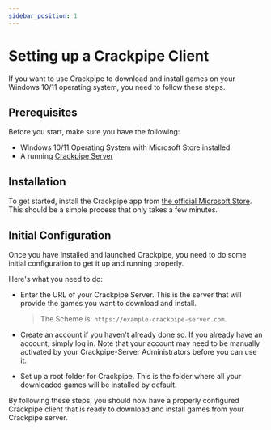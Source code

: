 ```yaml
---
sidebar_position: 1
---
```


# Setting up a Crackpipe Client

If you want to use Crackpipe to download and install games on your Windows 10/11 operating system, you need to follow these steps.

## Prerequisites

Before you start, make sure you have the following:

- Windows 10/11 Operating System with Microsoft Store installed
- A running [Crackpipe Server](https://github.com/Phalcode/crackpipe-backend)

## Installation

To get started, install the Crackpipe app from [the official Microsoft Store](https://www.microsoft.com/en-us/p/crackpipe/9pmjlf08x8p0). This should be a simple process that only takes a few minutes.

## Initial Configuration

Once you have installed and launched Crackpipe, you need to do some initial configuration to get it up and running properly. 

Here's what you need to do:

- Enter the URL of your Crackpipe Server. This is the server that will provide the games you want to download and install.

  > The Scheme is: `https://example-crackpipe-server.com`.

- Create an account if you haven't already done so. If you already have an account, simply log in. Note that your account may need to be manually activated by your Crackpipe-Server Administrators before you can use it.

- Set up a root folder for Crackpipe. This is the folder where all your downloaded games will be installed by default.

By following these steps, you should now have a properly configured Crackpipe client that is ready to download and install games from your Crackpipe server.

